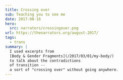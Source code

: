 ```yaml
---
title: Crossing over
sub: Teaching you to see me
date: 2017-08-16
hero:
  src: narrators/crossingover.png
url: https://thenarrators.org/august-2017/
tags:
  - trans
summary: |
  I used excerpts from
  [Body & Gender Fragments](/2017/03/01/my-body/)
  to talk about the contradictions
  of transition --
  a sort of "crossing over" without going anywhere.
---
```

